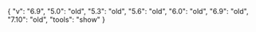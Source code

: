 {
  "v": "6.9",
  "5.0": "old",
  "5.3": "old",
  "5.6": "old",
  "6.0": "old",
  "6.9": "old",
  "7.10": "old",
  "tools": "show"
}
